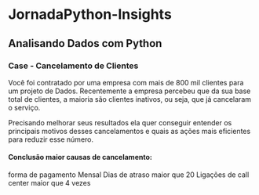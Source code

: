 # JornadaPython-Insights

## Analisando Dados com Python

### Case - Cancelamento de Clientes

Você foi contratado por uma empresa com mais de 800 mil clientes para um projeto de Dados.
Recentemente a empresa percebeu que da sua base total de clientes, a maioria são clientes inativos,
ou seja, que já cancelaram o serviço.

Precisando melhorar seus resultados ela quer conseguir entender os principais motivos desses cancelamentos e
quais as ações mais eficientes para reduzir esse número.

#### Conclusão maior causas de cancelamento:

forma de pagamento Mensal
Dias de atraso maior que 20
Ligações de call center maior que 4 vezes
